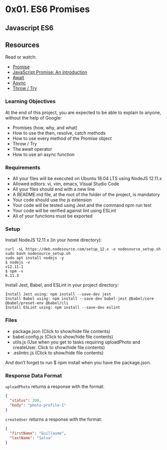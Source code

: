 # 0x01. ES6 Promises
## Javascript ES6

## Resources
Read or watch:
- [Promise](https://intranet.alxswe.com/rltoken/j_0FTFbkTg42JMcAbNPOVQ)
- [JavaScript Promise: An introduction](https://intranet.alxswe.com/rltoken/2Q2LzNFokcUwpA2u3FKG6Q)
- [Await](https://intranet.alxswe.com/rltoken/UXb3S2PMBe-SLJ55isMcow)
- [Async](https://intranet.alxswe.com/rltoken/_K0C7pgEjwaIzU9RpwCb8g)
- [Throw / Try](https://intranet.alxswe.com/rltoken/_K0C7pgEjwaIzU9RpwCb8g)

### Learning Objectives
At the end of this project, you are expected to be able to explain to anyone, without the help of Google:
- Promises (how, why, and what)
- How to use the then, resolve, catch methods
- How to use every method of the Promise object
- Throw / Try
- The await operator
- How to use an async function

### Requirements
- All your files will be executed on Ubuntu 18.04 LTS using NodeJS 12.11.x
- Allowed editors: vi, vim, emacs, Visual Studio Code
- All your files should end with a new line
- A README.md file, at the root of the folder of the project, is mandatory
- Your code should use the js extension
- Your code will be tested using Jest and the command npm run test
- Your code will be verified against lint using ESLint
- All of your functions must be exported

### Setup
Install NodeJS 12.11.x (in your home directory):

```
curl -sL https://deb.nodesource.com/setup_12.x -o nodesource_setup.sh
sudo bash nodesource_setup.sh
sudo apt install nodejs -y
$ nodejs -v
v12.11.1
$ npm -v
6.11.3
```

Install Jest, Babel, and ESLint in your project directory:

```
Install Jest using: npm install --save-dev jest
Install Babel using: npm install --save-dev babel-jest @babel/core @babel/preset-env @babel/cli
Install ESLint using: npm install --save-dev eslint
```

### Files
- package.json (Click to show/hide file contents)
- babel.config.js (Click to show/hide file contents)
- utils.js (Use when you get to tasks requiring uploadPhoto and createUser. Click to show/hide file contents)
- .eslintrc.js (Click to show/hide file contents)

And don’t forget to run $ npm install when you have the package.json.

### Response Data Format
`uploadPhoto` returns a response with the format:

```json
{
  "status": 200,
  "body": "photo-profile-1"
}
```

`createUser` returns a response with the format:

```json
{
  "firstName": "Guillaume",
  "lastName": "Salva"
}
```
